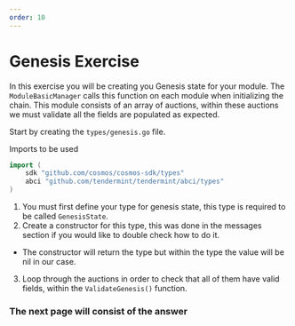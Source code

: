 ```yaml
---
order: 10
---
```


# Genesis Exercise

In this exercise you will be creating you Genesis state for your module. The `ModuleBasicManager` calls this function on each module when initializing the chain. This module consists of an array of auctions, within these auctions we must validate all the fields are populated as expected.

Start by creating the `types/genesis.go` file.

Imports to be used

```go
import (
	sdk "github.com/cosmos/cosmos-sdk/types"
	abci "github.com/tendermint/tendermint/abci/types"
)
```

1. You must first define your type for genesis state, this type is required to be called `GenesisState`.
2. Create a constructor for this type, this was done in the messages section if you would like to double check how to do it.

- The constructor will return the type but within the type the value will be nil in our case.

3. Loop through the auctions in order to check that all of them have valid fields, within the `ValidateGenesis()` function.

### The next page will consist of the answer
